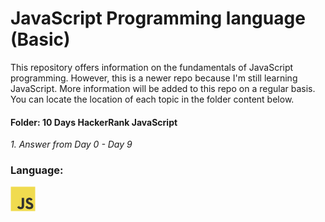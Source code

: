 <h1>JavaScript Programming language (Basic)</h1>

<p>This repository offers information on the fundamentals of JavaScript programming. However, this is a newer repo because I'm still learning JavaScript. More information will be added to this repo on a regular basis. You can locate the location of each topic in the folder content below.</p>

<h4>Folder: 10 Days HackerRank JavaScript</h4>
<p><i>1. Answer from Day 0 - Day 9</i></p>

<h3 align="left">Language:</h3>
 <a href="https://developer.mozilla.org/en-US/docs/Web/JavaScript" target="_blank" rel="noreferrer"> <img src="https://raw.githubusercontent.com/devicons/devicon/master/icons/javascript/javascript-original.svg" alt="javascript" width="40" height="40"/> </a>
